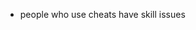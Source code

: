 

         
- people who use cheats have skill issues

<!---
PUntrhose/PUntrhose is a ✨ special ✨ repository because its `README.md` (this file) appears on your GitHub profile.
You can click the Preview link to take a look at your changes.
--->
